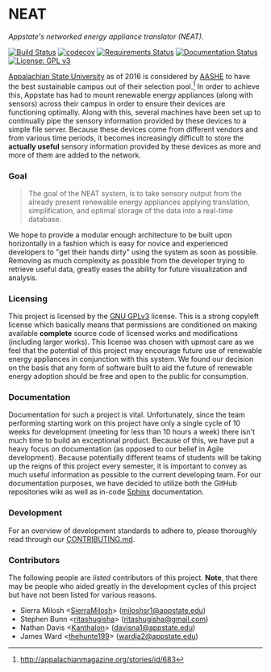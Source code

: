 # NEAT
_Appstate's networked energy appliance translator (NEAT)._

[![Build Status](https://travis-ci.org/ritashugisha/neat.svg?branch=master)](https://travis-ci.org/ritashugisha/neat)
[![codecov](https://codecov.io/gh/ritashugisha/neat/branch/master/graph/badge.svg)](https://codecov.io/gh/ritashugisha/neat)
[![Requirements Status](https://requires.io/github/ritashugisha/neat/requirements.svg?branch=master)](https://requires.io/github/ritashugisha/neat/requirements/?branch=master)
[![Documentation Status](https://readthedocs.org/projects/appstate-neat/badge/?version=latest)](http://appstate-neat.readthedocs.io/en/latest/?badge=latest)
[![License: GPL v3](https://img.shields.io/badge/License-GPL%20v3-blue.svg)](http://www.gnu.org/licenses/gpl-3.0)



[Appalachian State University](http://www.appstate.edu/) as of 2016 is considered by [AASHE](http://www.aashe.org/) to have the best sustainable campus out of their selection pool.[^1]
In order to achieve this, Appstate has had to mount renewable energy appliances (along with sensors) across their campus in order to ensure their devices are functioning optimally.
Along with this, several machines have been set up to continually pipe the sensory information provided by these devices to a simple file server.
Because these devices come from different vendors and from various time periods, it becomes increasingly difficult to store the **actually useful** sensory information provided by these devices as more and more of them are added to the network.

### Goal

> The goal of the NEAT system, is to take sensory output from the already present renewable energy appliances applying translation, simplification, and optimal storage of the data into a real-time database.

We hope to provide a modular enough architecture to be built upon horizontally in a fashion which is easy for novice and experienced developers to "get their hands dirty" using the system as soon as possible.
Removing as much complexity as possible from the developer trying to retrieve useful data, greatly eases the ability for future visualization and analysis.


### Licensing

This project is licensed by the [GNU GPLv3](https://www.gnu.org/licenses/gpl-3.0.en.html) license.
This is a strong copyleft license which basically means that permissions are conditioned on making available **complete** source code of licensed works and modifications (including larger works).
This license was chosen with upmost care as we feel that the potential of this project may encourage future use of renewable energy appliances in conjunction with this system.
We found our decision on the basis that any form of software built to aid the future of renewable energy adoption should be free and open to the public for consumption.


### Documentation

Documentation for such a project is vital.
Unfortunately, since the team performing starting work on this project have only a single cycle of 10 weeks for development (meeting for less than 10 hours a week) there isn't much time to build an exceptional product.
Because of this, we have put a heavy focus on documentation (as opposed to our belief in Agile development).
Because potentially different teams of students will be taking up the reigns of this project every semester, it is important to convey as much useful information as possible to the current developing team.
For our documentation purposes, we have decided to utilize both the GitHub repositories wiki as well as in-code [Sphinx](http://www.sphinx-doc.org/en/stable/) documentation.


### Development

For an overview of development standards to adhere to, please thoroughly read through our [CONTRIBUTING.md](./.github/CONTRIBUTING.md).


### Contributors

The following people are _listed_ contributors of this project.
**Note**, that there may be people who aided greatly in the development cycles of this project but have not been listed for various reasons.

<!-- A note to editors of this list, please keep to the list format as much as possible -->

- Sierra Milosh <[SierraMilosh](https://github.com/SierraMilosh)> ([miloshsr1@appstate.edu](mailto:miloshsr1@appstate.edu))
- Stephen Bunn <[ritashugisha](https://github.com/ritashugisha)> ([ritashugisha@gmail.com](mailto:ritashugisha@gmail.com))
- Nathan Davis <[Kanthalon](https://github.com/Kanthalon)> ([davisna1@appstate.edu](mailto:davisna1@appstate.edu))
- James Ward <[thehunte199](https://github.com/thehunte199)> ([wardja2@appstate.edu](mailto:wardja2@appstate.edu))



[^1]: http://appalachianmagazine.org/stories/id/683
